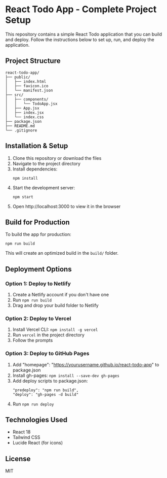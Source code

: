 # React Todo App - Complete Project Setup

This repository contains a simple React Todo application that you can build and deploy. Follow the instructions below to set up, run, and deploy the application.

## Project Structure
```
react-todo-app/
├── public/
│   ├── index.html
│   ├── favicon.ico
│   └── manifest.json
├── src/
│   ├── components/
│   │   └── TodoApp.jsx
│   ├── App.jsx
│   ├── index.jsx
│   └── index.css
├── package.json
├── README.md
└── .gitignore
```

## Installation & Setup

1. Clone this repository or download the files
2. Navigate to the project directory
3. Install dependencies:
   ```
   npm install
   ```
4. Start the development server:
   ```
   npm start
   ```
5. Open http://localhost:3000 to view it in the browser

## Build for Production

To build the app for production:
```
npm run build
```

This will create an optimized build in the `build/` folder.

## Deployment Options

### Option 1: Deploy to Netlify
1. Create a Netlify account if you don't have one
2. Run `npm run build`
3. Drag and drop your build folder to Netlify

### Option 2: Deploy to Vercel
1. Install Vercel CLI: `npm install -g vercel`
2. Run `vercel` in the project directory
3. Follow the prompts

### Option 3: Deploy to GitHub Pages
1. Add "homepage": "https://yourusername.github.io/react-todo-app" to package.json
2. Install gh-pages: `npm install --save-dev gh-pages`
3. Add deploy scripts to package.json:
   ```
   "predeploy": "npm run build",
   "deploy": "gh-pages -d build"
   ```
4. Run `npm run deploy`

## Technologies Used
- React 18
- Tailwind CSS
- Lucide React (for icons)

## License
MIT
